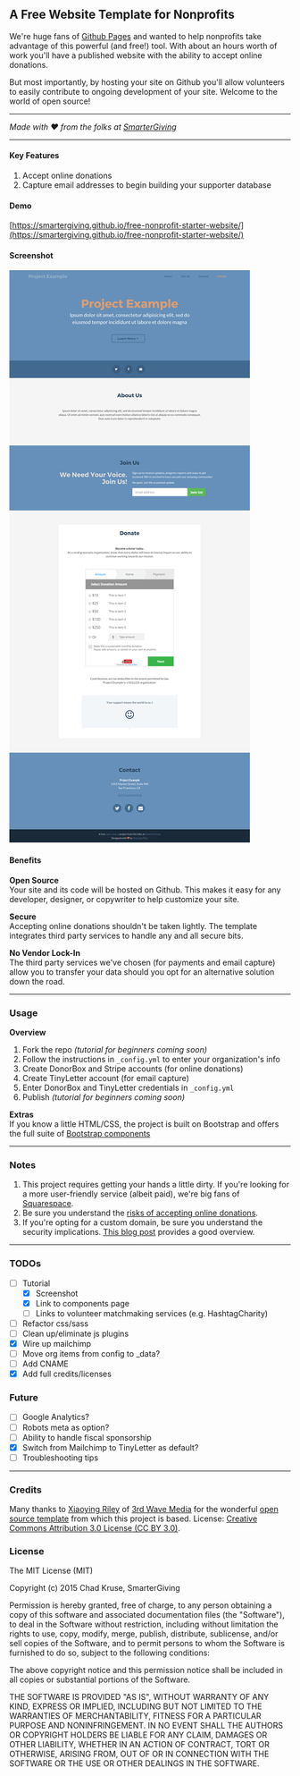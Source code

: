 
## A Free Website Template for Nonprofits  
We're huge fans of [Github Pages](https://pages.github.com/) and wanted to help nonprofits take advantage of this powerful (and free!) tool. With about an hours worth of work you'll have a published website with the ability to accept online donations.

But most importantly, by hosting your site on Github you'll allow volunteers to easily contribute to ongoing development of your site. Welcome to the world of open source!

___
*Made with :heart: from the folks at [SmarterGiving](https://smartergiving.org)*
___

#### Key Features  
1. Accept online donations  
2. Capture email addresses to begin building your supporter database

#### Demo  
[https://smartergiving.github.io/free-nonprofit-starter-website/](https://smartergiving.github.io/free-nonprofit-starter-website/)

#### Screenshot  
![Screenshot](screenshot.png?raw=true "Free Nonprofit Starter Template Screenshot")

#### Benefits  
**Open Source**  
Your site and its code will be hosted on Github. This makes it easy for any developer, designer, or copywriter to help customize your site.  
  
**Secure**   
Accepting online donations shouldn't be taken lightly. The template integrates third party services to handle any and all secure bits.  

**No Vendor Lock-In**  
The third party services we've chosen (for payments and email capture) allow you to transfer your data should you opt for an alternative solution down the road.

___

### Usage  
**Overview**  
1. Fork the repo *(tutorial for beginners coming soon)*  
2. Follow the instructions in `_config.yml` to enter your organization's info  
3. Create DonorBox and Stripe accounts (for online donations)  
4. Create TinyLetter account (for email capture)  
5. Enter DonorBox and TinyLetter credentials in `_config.yml`  
6. Publish *(tutorial for beginners coming soon)*  

**Extras**  
If you know a little HTML/CSS, the project is built on Bootstrap and offers the full suite of [Bootstrap components](https://smartergiving.github.io/free-nonprofit-starter-website/components-bootstrap.html)
___

### Notes
1. This project requires getting your hands a little dirty. If you're looking for a more user-friendly service (albeit paid), we're big fans of [Squarespace](https://squarespace.com).
2. Be sure you understand the [risks of accepting online donations](https://donorbox.org/nonprofit-blog/on-fraud-prevention/).  
3. If you're opting for a custom domain, be sure you understand the security implications. [This blog post](https://konklone.com/post/github-pages-now-supports-https-so-use-it) provides a good overview.

___


### TODOs
- [ ] Tutorial
  - [x] Screenshot
  - [x] Link to components page
  - [ ] Links to volunteer matchmaking services (e.g. HashtagCharity)
- [ ] Refactor css/sass
- [ ] Clean up/eliminate js plugins
- [x] Wire up mailchimp
- [ ] Move org items from config to _data?
- [ ] Add CNAME
- [x] Add full credits/licenses

### Future
- [ ] Google Analytics?
- [ ] Robots meta as option?
- [ ] Ability to handle fiscal sponsorship
- [x] Switch from Mailchimp to TinyLetter as default?
- [ ] Troubleshooting tips

___

### Credits  
Many thanks to [Xiaoying Riley](https://www.linkedin.com/in/xiaoying) of [3rd Wave Media](http://themes.3rdwavemedia.com/) for the wonderful [open source template](http://themes.3rdwavemedia.com/website-templates/devaid-free-bootstrap-theme-developers/) from which this project is based. License: [Creative Commons Attribution 3.0 License (CC BY 3.0)](http://creativecommons.org/licenses/by/3.0/).

### License

The MIT License (MIT)

Copyright (c) 2015 Chad Kruse, SmarterGiving

Permission is hereby granted, free of charge, to any person obtaining a copy
of this software and associated documentation files (the "Software"), to deal
in the Software without restriction, including without limitation the rights
to use, copy, modify, merge, publish, distribute, sublicense, and/or sell
copies of the Software, and to permit persons to whom the Software is
furnished to do so, subject to the following conditions:

The above copyright notice and this permission notice shall be included in all
copies or substantial portions of the Software.

THE SOFTWARE IS PROVIDED "AS IS", WITHOUT WARRANTY OF ANY KIND, EXPRESS OR
IMPLIED, INCLUDING BUT NOT LIMITED TO THE WARRANTIES OF MERCHANTABILITY,
FITNESS FOR A PARTICULAR PURPOSE AND NONINFRINGEMENT. IN NO EVENT SHALL THE
AUTHORS OR COPYRIGHT HOLDERS BE LIABLE FOR ANY CLAIM, DAMAGES OR OTHER
LIABILITY, WHETHER IN AN ACTION OF CONTRACT, TORT OR OTHERWISE, ARISING FROM,
OUT OF OR IN CONNECTION WITH THE SOFTWARE OR THE USE OR OTHER DEALINGS IN THE
SOFTWARE.
